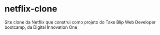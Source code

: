 # netflix-clone
Site clone da Netflix que construi como projeto do Take Blip Web Developer bootcamp, da Digital Innovation One
